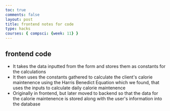 ```yaml
---
toc: true
comments: false
layout: post
title: frontend notes for code
type: hacks
courses: { compsci: {week: 11} }
---
```


## frontend code
- It takes the data inputted from the form and stores them as constants for the calculations
- It then uses the constants gathered to calculate the client's calorie maintenence using the Harris Benedict Equation which we found, that uses the inputs to calculate daily calorie maintenence
- Originally in frontend, but later moved to backend so that the data for the calorie maintenence is stored along with the user's information into the database